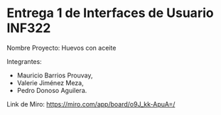 # Entrega 1 de Interfaces de Usuario INF322

Nombre Proyecto: Huevos con aceite

Integrantes: 
- Mauricio Barrios Prouvay,
- Valerie Jiménez Meza,
- Pedro Donoso Aguilera.
 
Link de Miro: https://miro.com/app/board/o9J_kk-ApuA=/